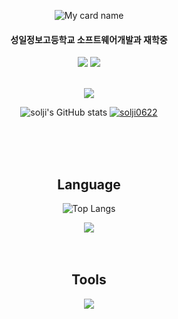  <div align="center"> 
  
![My card name](https://cardivo-beta.vercel.app/api?name=LEE%20SOLJI&description=Hello,%20I%27m%20Student%20studying%20development.%20&image=https://avatars.githubusercontent.com/u/126930370&colorPattern=%23eaeaea&opacity=0.5&instagram=2solees&github=solji622)

 
<h4>성일정보고등학교 소프트웨어개발과 재학중</h4>

<a href="https://solji0622.notion.site/new-1cd5dae16b8e4e72a1bc3ae4344f2147?pvs=4" target="_blank"><img src="https://img.shields.io/badge/Notion-000000?style=flat&logo=notion&logoColor=white"/></a>
<a href="https://velog.io/@solji0622" target="_blank"><img src="https://img.shields.io/badge/velog-20C997?style=flat&logo=velog&logoColor=white"/></a>

<br/>

<img src="https://ghchart.rshah.org/6482AD/solji622" />

![solji's GitHub stats](https://github-readme-stats.vercel.app/api?username=solji622&hide=contribs,prs)
[![solji0622](http://mazassumnida.wtf/api/generate_badge?boj=solji0622)](https://solved.ac/solji0622)

<br/>
<br/>
<br/>

 ## Language
  ![Top Langs](https://github-readme-stats.vercel.app/api/top-langs/?username=solji622&layout=compact)
 <div align="center">
  <img src="https://skillicons.dev/icons?i=java,python,js,spring">
</div>

<br/>
<br/>



## Tools
<div align="center">
 <img src="https://skillicons.dev/icons?i=eclipse,vscode,idea,pycharm">
 </div>
</div>

</div>
</div>
<br/>
<br/>


